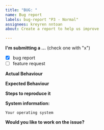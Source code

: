 ```yaml
---
title: "BUG: "
name: Bug report
labels: bug-report "P3 - Normal"
assignees: kreyren nntoan
about: Create a report to help us improve

---
```


**I'm submitting a ...**  (check one with "x")
- [x] bug report
- [ ] feature request

**Actual Behaviour**

<!-- Describe how the bug manifests. -->

**Expected Behaviour**

<!-- State here what the feature should enable the user to do. -->

**Steps to reproduce it**

<!-- Add steps to reproduce bugs or add information on the place where the feature should be implemented. Add links to a sample deployment or code. -->

**System information:**

<!-- Add information about the system your facing this bug on. If you think this is irrelevant or if it's a UI bug or a feature request, please remove this section -->
```
Your operating system
```

**Would you like to work on the issue?**

<!-- Let us know if this issue should be assigned to you or tell us who you think could help to solve this issue. -->
